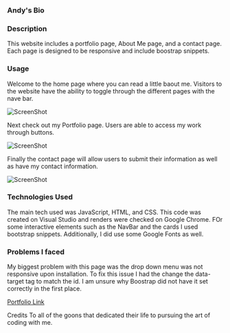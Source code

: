 
### Andy's Bio 

### Description
This website includes a portfolio page, About Me page, and a contact page. Each page is designed to be responsive and include boostrap snippets. 


### Usage

Welcome to the home page where you can read a little baout me. Visitors to the website have the ability to toggle through the different pages with the nave bar.

![ScreenShot](../homework_2/assets/img1.jpg)

Next check out my Portfolio page. Users are able to access my work through buttons.

![ScreenShot](../homework_2/assets/img2.jpg)

Finally the contact page will allow users to submit their information as well as have my contact information.

![ScreenShot](../homework_2/assets/img3.jpg)


### Technologies Used
The main tech used was JavaScript, HTML, and CSS. This code was created on Visual Studio and renders were checked on Google Chrome. FOr some interactive elements such as the NavBar and the cards I used bootstrap snippets. Additionally, I did use some Google Fonts as well.


### Problems I faced
My biggest problem with this page was the drop down menu was not responsive upon installation. To fix this issue I had the change the data-target tag to match the id. I am unsure why Boostrap did not have it set correctly in the first place.

[Portfolio Link](https://andreaives.github.io/my_bio_site/)

Credits
To all of the goons that dedicated their life to pursuing the art of coding with me.


